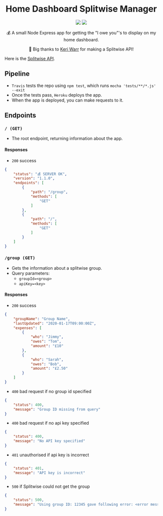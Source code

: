 <h1 align="center">Home Dashboard Splitwise Manager </h1>
<p align="center">
    <img src="https://travis-ci.com/iamtomhewitt/home-dashboard-splitwise-manager.svg"/>
    <img src="https://heroku-badge.herokuapp.com/?app=home-dashboard-splitwise-mngr&style=round&svg=1"/>
</p>
<p align="center">
    💰 A small Node Express app for getting the "I owe you"'s to display on my home dashboard.
</p>
<p align="center">🙌 Big thanks to <a href="https://github.com/keriwarr">Keri Warr</a> for making a Splitwise API!</p>

Here is the [Splitwise API](https://dev.splitwise.com/#introduction).

## Pipeline
* `Travis` tests the repo using `npm test`, which runs `mocha 'tests/**/*.js' --exit`
* Once the tests pass, `Heroku` deploys the app.
* When the app is deployed, you can make requests to it.

## Endpoints

### `/ (GET)`
* The root endpoint, returning information about the app.

#### Responses
* `200` success
```json
{
    "status": "💰 SERVER OK",
    "version": "1.1.0",
    "endpoints": [
        {
            "path": "/group",
            "methods": [
                "GET"
            ]
        },
        {
            "path": "/",
            "methods": [
                "GET"
            ]
        }
    ]
}
```

### `/group (GET)`
* Gets the information about a splitwise group.
* Query parameters:
	* `groupId=<group>`
	* `apiKey=<key>`

#### Responses
* `200` success
```json
{
    "groupName": "Group Name",
    "lastUpdated": "2020-01-17T09:00:00Z",
    "expenses": [
        {
            "who": "Jimmy",
            "owes": "Tom",
            "amount": "£10"
        },
        {
            "who": "Sarah",
            "owes": "Bob",
            "amount": "£2.50"
        }
    ]
}
```
* `400` bad request if no group id specified
```json
{
    "status": 400,
    "message": "Group ID missing from query"
}
```
* `400` bad request if no api key specified
```json
{
    "status": 400,
    "message": "No API key specified"
}
```
* `401` unauthorised if api key is incorrect
```json
{
    "status": 401,
    "message": "API key is incorrect"
}
```
* `500` if Splitwise could not get the group
```json
{
    "status": 500,
    "message": "Using group ID: 12345 gave following error: <error message>"
}
```
